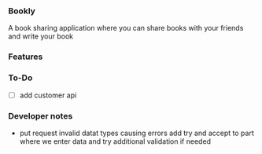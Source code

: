 ### Bookly
A book sharing application where you can share books with your friends and write your book 

### Features


### To-Do
- [ ] add customer api


### Developer notes
- put request invalid datat types causing errors add try and accept to part where we enter data and try additional validation if needed